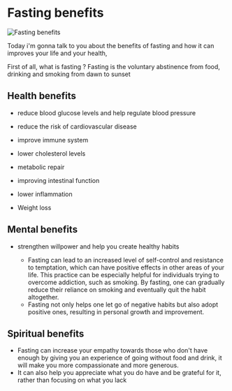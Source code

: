 # Fasting benefits

![Fasting benefits](https://zamzam-blog.s3.eu-west-1.amazonaws.com/wp-content/uploads/2022/03/ramadan-fasting-benefits-840x450.png)

Today i'm gonna talk to you about the benefits of fasting and how it can improves your life and your health,

First of all, what is fasting ? Fasting is the voluntary abstinence from food, drinking and smoking from dawn to sunset

## Health benefits

- reduce blood glucose levels and help regulate blood pressure

- reduce the risk of cardiovascular disease

- improve immune system

- lower cholesterol levels

- metabolic repair

- improving intestinal function

- lower inflammation

- Weight loss

## Mental benefits

- strengthen willpower and help you create healthy habits

  - Fasting can lead to an increased level of self-control and resistance to temptation, which can have positive effects in other areas of your life. This practice can be especially helpful for individuals trying to overcome addiction, such as smoking. By fasting, one can gradually reduce their reliance on smoking and eventually quit the habit altogether.
  - Fasting not only helps one let go of negative habits but also adopt positive ones, resulting in personal growth and improvement.

## Spiritual benefits

- Fasting can increase your empathy towards those who don't have enough by giving you an experience of going without food and drink, it will make you more compassionate and more generous.
- It can also help you appreciate what you do have and be grateful for it, rather than focusing on what you lack

